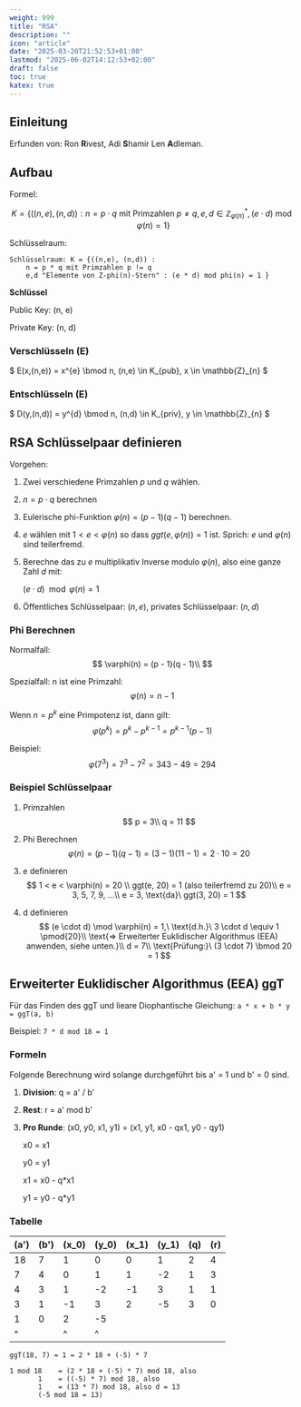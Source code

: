 ```yaml
---
weight: 999
title: "RSA"
description: ""
icon: "article"
date: "2025-03-20T21:52:53+01:00"
lastmod: "2025-06-02T14:12:53+02:00"
draft: false
toc: true
katex: true
---
```


## Einleitung

Erfunden von: Ron **R**ivest, Adi **S**hamir Len **A**dleman.

## Aufbau

Formel:

$$
K = \left\{ \left( (n, e), (n, d) \right) : n = p \cdot q \text{ mit Primzahlen } p \ne q, \, e, d \in \mathbb{Z}_{\varphi(n)}^*, \, (e \cdot d) \bmod \varphi(n) = 1 \right\}
$$

Schlüsselraum: 

```
Schlüsselraum: K = {((n,e), (n,d)) : 
    n = p * q mit Primzahlen p != q
    e,d "Elemente von Z-phi(n)-Stern" : (e * d) mod phi(n) = 1 } 
```

**Schlüssel**

Public Key: (n, e)

Private Key: (n, d)

### Verschlüsseln (E)

$ E(x,(n,e)) = x^{e} \bmod n,     (n,e) \in K_{pub}, x \in \mathbb{Z}_{n} $

### Entschlüsseln (E)

$ D(y,(n,d)) = y^{d} \bmod n,     (n,d) \in K_{priv}, y \in \mathbb{Z}_{n} $


## RSA Schlüsselpaar definieren

Vorgehen:

1. Zwei verschiedene Primzahlen $p$ und $q$ wählen.
2. $n = p \cdot q$ berechnen
3. Eulerische phi-Funktion $\varphi(n) = (p -1)(q -1)$ berechnen.
4. $e$ wählen mit $1 < e < \varphi(n)$ so dass $ggt(e, \varphi(n)) = 1$ ist. Sprich: $e \ \text{und} \ \varphi(n)$ sind teilerfremd.
5. Berechne das zu $e$ multiplikativ Inverse $\text{modulo} \ \varphi(n)$, also eine ganze Zahl $d$ mit:

    $(e \cdot d) \mod \varphi(n) = 1$

6. Öffentliches Schlüsselpaar: $(n, e)$, privates Schlüsselpaar: $(n, d)$

### Phi Berechnen

Normalfall:
$$
\varphi(n) = (p - 1)(q - 1)\\
$$

Spezialfall: n ist eine Primzahl:
$$
\varphi(n) = n - 1
$$

Wenn $n = p^k$ eine Primpotenz ist, dann gilt:
$$
\varphi(p^k) = p^k - p^{k-1} = p^{k-1}(p - 1)
$$

Beispiel:
$$
\varphi(7^3) = 7^3 - 7^2 = 343 - 49 = 294
$$


### Beispiel Schlüsselpaar

1. Primzahlen
$$
p = 3\\
q = 11
$$

2. Phi Berechnen
$$
\varphi(n) = (p-1)(q-1) = (3-1)(11-1) = 2 \cdot 10 = 20
$$

3. e definieren
$$
1 < e < \varphi(n) = 20 \\
ggt(e, 20) = 1 (also teilerfremd zu 20)\\
e = 3, 5, 7, 9, ...\\
e = 3, \text{da}\ ggt(3, 20) = 1
$$

4. d definieren
$$
(e \cdot d) \mod \varphi(n) = 1,\ \text{d.h.}\ 3 \cdot d \equiv 1 \pmod{20}\\
\text{=> Erweiterter Euklidischer Algorithmus (EEA) anwenden, siehe unten.}\\
d = 7\\
\text{Prüfung:}\ (3 \cdot 7) \bmod 20 = 1
$$


## Erweiterter Euklidischer Algorithmus (EEA) ggT

Für das Finden des ggT und lieare Diophantische Gleichung: `a * x + b * y = ggT(a, b)`

Beispiel: `7 * d mod 18 = 1`

### Formeln

Folgende Berechnung wird solange durchgeführt bis a' = 1 und b' = 0 sind.
1. **Division**: q = a' / b'
2. **Rest**: r = a' mod b'
3. **Pro Runde**: (x0, y0, x1, y1) = (x1, y1, x0 - qx1, y0 - qy1)

    x0 = x1

    y0 = y1

    x1 = x0 - q*x1

    y1 = y0 - q*y1



### Tabelle
| \(a'\) | \(b'\) | \(x_0\) | \(y_0\) | \(x_1\) | \(y_1\) | \(q\) | \(r\) |
|--------|--------|---------|---------|---------|---------|-------|-------|
| 18     | 7      | 1       | 0       | 0       | 1       | 2     | 4     |
| 7      | 4      | 0       | 1       | 1       | -2      | 1     | 3     |
| 4      | 3      | 1       | -2      | -1      | 3       | 1     | 1     |
| 3      | 1      | -1      | 3       | 2       | -5      | 3     | 0     |
| 1      | 0      | 2       | -5      |         |         |       |       |
| ^      |        | ^       | ^       |         |         |       |       |

```
ggT(18, 7) = 1 = 2 * 18 + (-5) * 7

1 mod 18    = (2 * 18 + (-5) * 7) mod 18, also
       1    = ((-5) * 7) mod 18, also
       1    = (13 * 7) mod 18, also d = 13
       (-5 mod 18 = 13)
```

